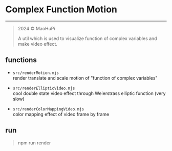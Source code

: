 # Complex Function Motion

---

> 2024 &copy; MaoHuPi  
>
> A util which is used to visualize function of complex variables and make video effect.

## functions

* `src/renderMotion.mjs`  
render translate and scale motion of "function of complex variables"

* `src/renderEllipticVideo.mjs`  
cool double state video effect through Weierstrass elliptic function (very slow)

* `src/renderColorMappingVideo.mjs`  
color mapping effect of video frame by frame

## run

> npm run render